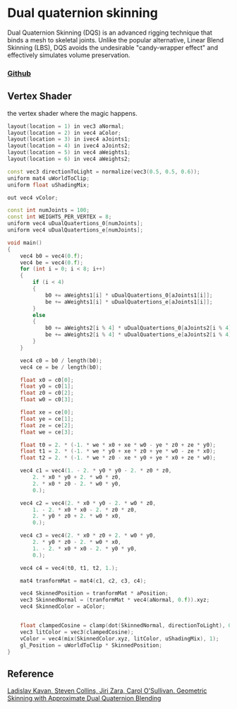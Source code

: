 
# Dual quaternion skinning

Dual Quaternion Skinning (DQS) is an advanced rigging technique that binds a mesh to skeletal joints. Unlike the popular alternative, Linear Blend Skinning (LBS), DQS avoids the undesirable "candy-wrapper effect" and effectively simulates volume preservation.


### [Github](https://github.com/NamiNaziri/AnimationEngine)


## Vertex Shader

the vertex shader where the magic happens.

```cpp
layout(location = 1) in vec3 aNormal;
layout(location = 2) in vec4 aColor;
layout(location = 3) in ivec4 aJoints1;
layout(location = 4) in ivec4 aJoints2;
layout(location = 5) in vec4 aWeights1;
layout(location = 6) in vec4 aWeights2;

const vec3 directionToLight = normalize(vec3(0.5, 0.5, 0.6));
uniform mat4 uWorldToClip;
uniform float uShadingMix;

out vec4 vColor;

const int numJoints = 100;
const int WEIGHTS_PER_VERTEX = 8;
uniform vec4 uDualQuatertions_0[numJoints];
uniform vec4 uDualQuatertions_e[numJoints];

void main()
{
    vec4 b0 = vec4(0.f);
    vec4 be = vec4(0.f);
    for (int i = 0; i < 8; i++)
    {
        if (i < 4)
        {
            b0 += aWeights1[i] * uDualQuatertions_0[aJoints1[i]];
            be += aWeights1[i] * uDualQuatertions_e[aJoints1[i]];
        }
        else
        {
            b0 += aWeights2[i % 4] * uDualQuatertions_0[aJoints2[i % 4]];
            be += aWeights2[i % 4] * uDualQuatertions_e[aJoints2[i % 4]];
        }
    }

    vec4 c0 = b0 / length(b0);
    vec4 ce = be / length(b0);

    float x0 = c0[0];
    float y0 = c0[1];
    float z0 = c0[2];
    float w0 = c0[3];

    float xe = ce[0];
    float ye = ce[1];
    float ze = ce[2];
    float we = ce[3];

    float t0 = 2. * (-1. * we * x0 + xe * w0 - ye * z0 + ze * y0);
    float t1 = 2. * (-1. * we * y0 + xe * z0 + ye * w0 - ze * x0);
    float t2 = 2. * (-1. * we * z0 - xe * y0 + ye * x0 + ze * w0);

    vec4 c1 = vec4(1. - 2. * y0 * y0 - 2. * z0 * z0,
        2. * x0 * y0 + 2. * w0 * z0,
        2. * x0 * z0 - 2. * w0 * y0,
        0.);

    vec4 c2 = vec4(2. * x0 * y0 - 2. * w0 * z0,
        1. - 2. * x0 * x0 - 2. * z0 * z0,
        2. * y0 * z0 + 2. * w0 * x0,
        0.);

    vec4 c3 = vec4(2. * x0 * z0 + 2. * w0 * y0,
        2. * y0 * z0 - 2. * w0 * x0,
        1. - 2. * x0 * x0 - 2. * y0 * y0,
        0.);

    vec4 c4 = vec4(t0, t1, t2, 1.);

    mat4 tranformMat = mat4(c1, c2, c3, c4);

    vec4 SkinnedPosition = tranformMat * aPosition;
    vec3 SkinnedNormal = (tranformMat * vec4(aNormal, 0.f)).xyz;
    vec4 SkinnedColor = aColor;


    float clampedCosine = clamp(dot(SkinnedNormal, directionToLight), 0.0, 1.0);
    vec3 litColor = vec3(clampedCosine);
    vColor = vec4(mix(SkinnedColor.xyz, litColor, uShadingMix), 1);
    gl_Position = uWorldToClip * SkinnedPosition;
}
```

## Reference

[Ladislav Kavan, Steven Collins, Jiri Zara, Carol O'Sullivan. Geometric Skinning with Approximate Dual Quaternion Blending](https://users.cs.utah.edu/~ladislav/kavan08geometric/kavan08geometric.html)

